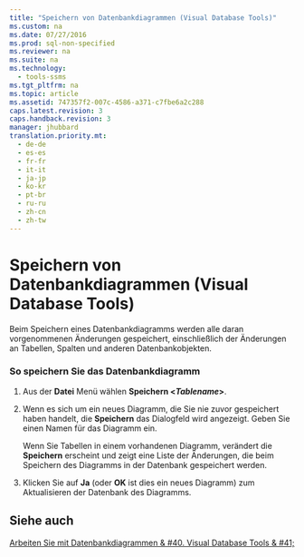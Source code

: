 ```yaml
---
title: "Speichern von Datenbankdiagrammen (Visual Database Tools)"
ms.custom: na
ms.date: 07/27/2016
ms.prod: sql-non-specified
ms.reviewer: na
ms.suite: na
ms.technology: 
  - tools-ssms
ms.tgt_pltfrm: na
ms.topic: article
ms.assetid: 747357f2-007c-4586-a371-c7fbe6a2c288
caps.latest.revision: 3
caps.handback.revision: 3
manager: jhubbard
translation.priority.mt: 
  - de-de
  - es-es
  - fr-fr
  - it-it
  - ja-jp
  - ko-kr
  - pt-br
  - ru-ru
  - zh-cn
  - zh-tw
---
```

# Speichern von Datenbankdiagrammen (Visual Database Tools)
Beim Speichern eines Datenbankdiagramms werden alle daran vorgenommenen Änderungen gespeichert, einschließlich der Änderungen an Tabellen, Spalten und anderen Datenbankobjekten.  
  
### So speichern Sie das Datenbankdiagramm  
  
1.  Aus der **Datei** Menü wählen **Speichern <***Tablename***>**.  
  
2.  Wenn es sich um ein neues Diagramm, die Sie nie zuvor gespeichert haben handelt, die **Speichern** das Dialogfeld wird angezeigt. Geben Sie einen Namen für das Diagramm ein.  
  
    Wenn Sie Tabellen in einem vorhandenen Diagramm, verändert die **Speichern** erscheint und zeigt eine Liste der Änderungen, die beim Speichern des Diagramms in der Datenbank gespeichert werden.  
  
3.  Klicken Sie auf **Ja** (oder **OK** ist dies ein neues Diagramm) zum Aktualisieren der Datenbank des Diagramms.  
  
## Siehe auch  
[Arbeiten Sie mit Datenbankdiagrammen & #40. Visual Database Tools & #41;](../content/Work-with-Database-Diagrams--Visual-Database-Tools-.md)  
  
